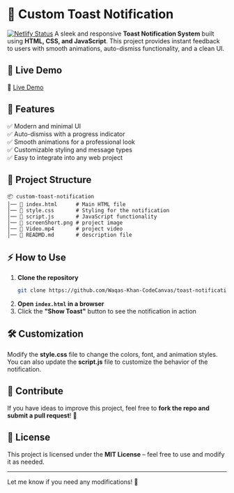 # 🚀 Custom Toast Notification
[![Netlify Status](https://api.netlify.com/api/v1/badges/3135fe98-2c56-4cfe-9b71-59173de04b14/deploy-status)](https://app.netlify.com/sites/toast-notifier/deploys)
A sleek and responsive **Toast Notification System** built using **HTML, CSS, and JavaScript**. This project provides instant feedback to users with smooth animations, auto-dismiss functionality, and a clean UI.

## 🚀 Live Demo  
🔗 [Live Demo](https://toast-notifier.netlify.app/)

## 📌 Features  
✅ Modern and minimal UI  
✅ Auto-dismiss with a progress indicator  
✅ Smooth animations for a professional look  
✅ Customizable styling and message types  
✅ Easy to integrate into any web project  

## 📂 Project Structure  
```
📦 custom-toast-notification  
│── 📜 index.html      # Main HTML file  
│── 📜 style.css       # Styling for the notification  
│── 📜 script.js       # JavaScript functionality  
│── 📜 screenShort.png # project image   
│── 📜 Video.mp4       # project video 
│── 📜 READMD.md       # description file 
```

## ⚡ How to Use  

1. **Clone the repository**  
   ```sh
   git clone https://github.com/Waqas-Khan-CodeCanvas/toast-notification.git
   ```
2. **Open `index.html` in a browser**  
3. Click the **"Show Toast"** button to see the notification in action  

## 🛠 Customization  
Modify the **style.css** file to change the colors, font, and animation styles. You can also update the **script.js** file to customize the behavior of the notification.  

## 🌟 Contribute  
If you have ideas to improve this project, feel free to **fork the repo and submit a pull request**! 🚀  

## 📜 License  
This project is licensed under the **MIT License** – feel free to use and modify it as needed.  

---

Let me know if you need any modifications! 🚀

